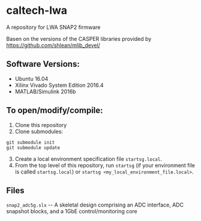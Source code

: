 # caltech-lwa
A repository for LWA SNAP2 firmware

Basen on the versions of the CASPER libraries provided by https://github.com/shlean/mlib_devel/

## Software Versions:
- Ubuntu 16.04
- Xilinx Vivado System Edition 2016.4
- MATLAB/Simulink 2016b

## To open/modify/compile:

1. Clone this repository
2. Clone submodules:
```
git submodule init
git submodule update
```
3. Create a local environment specification file `startsg.local`.
4. From the top level of this repository, run `startsg` (if your environment file is called `startsg.local`) or `startsg <my_local_environment_file.local>`.

## Files
`snap2_adc5g.slx` -- A skeletal design comprising an ADC interface, ADC snapshot blocks, and a 1GbE control/monitoring core
